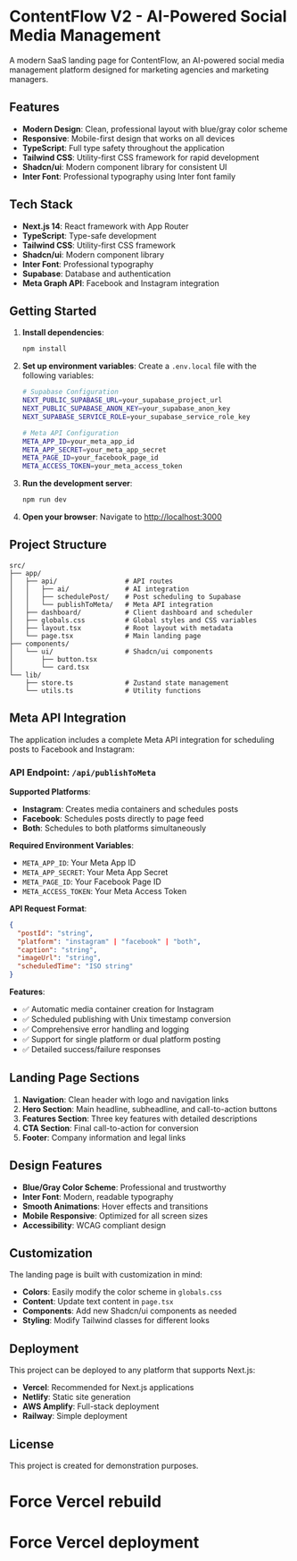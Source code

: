 # ContentFlow V2 - AI-Powered Social Media Management

A modern SaaS landing page for ContentFlow, an AI-powered social media management platform designed for marketing agencies and marketing managers.

## Features

- **Modern Design**: Clean, professional layout with blue/gray color scheme
- **Responsive**: Mobile-first design that works on all devices
- **TypeScript**: Full type safety throughout the application
- **Tailwind CSS**: Utility-first CSS framework for rapid development
- **Shadcn/ui**: Modern component library for consistent UI
- **Inter Font**: Professional typography using Inter font family

## Tech Stack

- **Next.js 14**: React framework with App Router
- **TypeScript**: Type-safe development
- **Tailwind CSS**: Utility-first CSS framework
- **Shadcn/ui**: Modern component library
- **Inter Font**: Professional typography
- **Supabase**: Database and authentication
- **Meta Graph API**: Facebook and Instagram integration

## Getting Started

1. **Install dependencies**:
   ```bash
   npm install
   ```

2. **Set up environment variables**:
   Create a `.env.local` file with the following variables:
   ```bash
   # Supabase Configuration
   NEXT_PUBLIC_SUPABASE_URL=your_supabase_project_url
   NEXT_PUBLIC_SUPABASE_ANON_KEY=your_supabase_anon_key
   NEXT_SUPABASE_SERVICE_ROLE=your_supabase_service_role_key
   
   # Meta API Configuration
   META_APP_ID=your_meta_app_id
   META_APP_SECRET=your_meta_app_secret
   META_PAGE_ID=your_facebook_page_id
   META_ACCESS_TOKEN=your_meta_access_token
   ```

3. **Run the development server**:
   ```bash
   npm run dev
   ```

4. **Open your browser**:
   Navigate to [http://localhost:3000](http://localhost:3000)

## Project Structure

```
src/
├── app/
│   ├── api/                 # API routes
│   │   ├── ai/              # AI integration
│   │   ├── schedulePost/    # Post scheduling to Supabase
│   │   └── publishToMeta/   # Meta API integration
│   ├── dashboard/           # Client dashboard and scheduler
│   ├── globals.css          # Global styles and CSS variables
│   ├── layout.tsx           # Root layout with metadata
│   └── page.tsx             # Main landing page
├── components/
│   └── ui/                  # Shadcn/ui components
│       ├── button.tsx
│       └── card.tsx
└── lib/
    ├── store.ts             # Zustand state management
    └── utils.ts             # Utility functions
```

## Meta API Integration

The application includes a complete Meta API integration for scheduling posts to Facebook and Instagram:

### **API Endpoint**: `/api/publishToMeta`

**Supported Platforms**:
- **Instagram**: Creates media containers and schedules posts
- **Facebook**: Schedules posts directly to page feed
- **Both**: Schedules to both platforms simultaneously

**Required Environment Variables**:
- `META_APP_ID`: Your Meta App ID
- `META_APP_SECRET`: Your Meta App Secret
- `META_PAGE_ID`: Your Facebook Page ID
- `META_ACCESS_TOKEN`: Your Meta Access Token

**API Request Format**:
```json
{
  "postId": "string",
  "platform": "instagram" | "facebook" | "both",
  "caption": "string",
  "imageUrl": "string",
  "scheduledTime": "ISO string"
}
```

**Features**:
- ✅ Automatic media container creation for Instagram
- ✅ Scheduled publishing with Unix timestamp conversion
- ✅ Comprehensive error handling and logging
- ✅ Support for single platform or dual platform posting
- ✅ Detailed success/failure responses

## Landing Page Sections

1. **Navigation**: Clean header with logo and navigation links
2. **Hero Section**: Main headline, subheadline, and call-to-action buttons
3. **Features Section**: Three key features with detailed descriptions
4. **CTA Section**: Final call-to-action for conversion
5. **Footer**: Company information and legal links

## Design Features

- **Blue/Gray Color Scheme**: Professional and trustworthy
- **Inter Font**: Modern, readable typography
- **Smooth Animations**: Hover effects and transitions
- **Mobile Responsive**: Optimized for all screen sizes
- **Accessibility**: WCAG compliant design

## Customization

The landing page is built with customization in mind:

- **Colors**: Easily modify the color scheme in `globals.css`
- **Content**: Update text content in `page.tsx`
- **Components**: Add new Shadcn/ui components as needed
- **Styling**: Modify Tailwind classes for different looks

## Deployment

This project can be deployed to any platform that supports Next.js:

- **Vercel**: Recommended for Next.js applications
- **Netlify**: Static site generation
- **AWS Amplify**: Full-stack deployment
- **Railway**: Simple deployment

## License

This project is created for demonstration purposes.
# Force Vercel rebuild
# Force Vercel deployment
